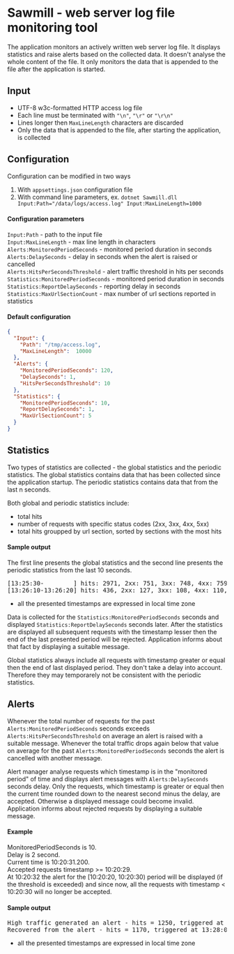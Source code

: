 Sawmill - web server log file monitoring tool
===========================================

The application monitors an actively written web server log file. It displays statistics and raise alerts based on the collected data. It doesn't analyse the whole content of the file. It only monitors the data that is appended to the file after the application is started.

## Input
* UTF-8 w3c-formatted HTTP access log file
* Each line must be terminated with `"\n"`, `"\r"` or `"\r\n"`
* Lines longer then `MaxLineLength` characters are discarded
* Only the data that is appended to the file, after starting the application, is collected

## Configuration
Configuration can be modified in two ways
1. With `appsettings.json` configuration file
2. With command line parameters, ex. `dotnet Sawmill.dll Input:Path="/data/logs/access.log" Input:MaxLineLength=1000`

#### Configuration parameters
  `Input:Path` - path to the input file  
  `Input:MaxLineLength` - max line length in characters  
  `Alerts:MonitoredPeriodSeconds` - monitored period duration in seconds  
  `Alerts:DelaySeconds` - delay in seconds when the alert is raised or cancelled  
  `Alerts:HitsPerSecondsThreshold` - alert traffic threshold in hits per seconds  
  `Statistics:MonitoredPeriodSeconds` - monitored period duration in seconds  
  `Statistics:ReportDelaySeconds` - reporting delay in seconds  
  `Statistics:MaxUrlSectionCount` - max number of url sections reported in statistics  

#### Default configuration
```json
{
  "Input": {
    "Path": "/tmp/access.log",
    "MaxLineLength":  10000
  },
  "Alerts": {
    "MonitoredPeriodSeconds": 120,
    "DelaySeconds": 1,
    "HitsPerSecondsThreshold": 10
  },
  "Statistics": {
    "MonitoredPeriodSeconds": 10,
    "ReportDelaySeconds": 1,
    "MaxUrlSectionCount": 5
  }
}
```

## Statistics
Two types of statistics are collected - the global statistics and the periodic statistics.
The global statistics contains data that has been collected since the application startup. The periodic statistics contains data that from the last n seconds.

Both global and periodic statistics include:
- total hits
- number of requests with specific status codes (2xx, 3xx, 4xx, 5xx)
- total hits groupped by url section, sorted by sections with the most hits

#### Sample output
The first line presents the global statistics and the second line presents the periodic statistics from the last 10 seconds.
<pre>[13:25:30-        ] hits: 2971, 2xx: 751, 3xx: 748, 4xx: 759, 5xx: 713, sections: [/api: 1632, /endpoint1: 283, /: 281, /users: 281, /data: 247]
[13:26:10-13:26:20] hits: 436, 2xx: 127, 3xx: 108, 4xx: 110, 5xx: 91, sections: [/api: 242, /users: 49, /: 43, /endpoint1: 40, /endpoint2: 31]</pre>
* all the presented timestamps are expressed in local time zone

Data is collected for the `Statistics:MonitoredPeriodSeconds` seconds and displayed `Statistics:ReportDelaySeconds` seconds later. After the statistics are displayed all subsequent requests with the timestamp lesser then the end of the last presented period will be rejected. Application informs about that fact by displaying a suitable message.

Global statistics always include all requests with timestamp greater or equal then the end of last displayed period. They don't take a delay into account. Therefore they may temporarely not be consistent with the periodic statistics.

## Alerts

Whenever the total number of requests for the past `Alerts:MonitoredPeriodSeconds` seconds exceeds `Alerts:HitsPerSecondsThreshold` on average an alert is raised with a suitable message. Whenever the total traffic drops again below that value on average for the past `Alerts:MonitoredPeriodSeconds` seconds the alert is cancelled with another message.

Alert manager analyse requests which timestamp is in the "monitored period" of time and displays alert messages with `Alerts:DelaySeconds` seconds delay. Only the requests, which timestamp is greater or equal then the current time rounded down to the nearest second minus the delay, are accepted. Otherwise a displayed message could become invalid. Application informs about rejected requests by displaying a suitable message.

#### Example  
MonitoredPeriodSeconds is 10.  
Delay is 2 second.  
Current time is 10:20:31.200.  
Accepted requests timestamp >= 10:20:29.  
At 10:20:32 the alert for the [10:20:20, 10:20:30) period will be displayed (if the threshold is exceeded) and since now, all the requests with timestamp < 10:20:30 will no longer be accepted.

#### Sample output
<pre>High traffic generated an alert - hits = 1250, triggered at 13:25:56
Recovered from the alert - hits = 1170, triggered at 13:28:02</pre>
* all the presented timestamps are expressed in local time zone
